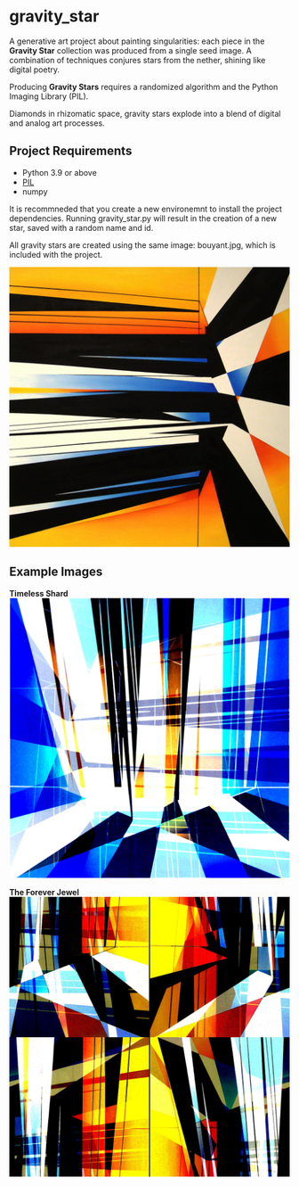 # gravity_star
A generative art project about painting singularities: each piece in the **Gravity Star** collection was produced from a single seed image. A combination of techniques conjures stars from the nether, shining like digital poetry.

Producing **Gravity Stars** requires a randomized algorithm and the Python Imaging Library (PIL). 

Diamonds in rhizomatic space, gravity stars explode into a blend of digital and analog art processes.

## Project Requirements
- Python 3.9 or above
- [PIL](https://pillow.readthedocs.io/en/stable/)
- numpy

It is recommneded that you create a new environemnt to install the project dependencies. Running gravity_star.py will result in the creation of a new star, saved with a random name and id. 

All gravity stars are created using the same image: bouyant.jpg, which is included with the project.

![bouyant](https://github.com/ramza/gravity_star/blob/main/bouyant.jpg)

## Example Images

**Timeless Shard**
![timeless](https://github.com/ramza/gravity_star/blob/main/forever_shard801.jpg)

**The Forever Jewel**
![forever](https://github.com/ramza/gravity_star/blob/main/timeless_shard292.jpg)